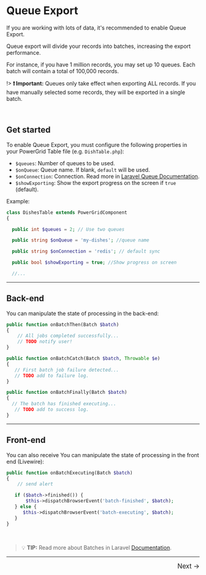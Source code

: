 # Queue Export

If you are working with lots of data, it's recommended to enable Queue Export.

Queue export will divide your records into batches, increasing the export performance.

For instance, if you have 1 million records, you may set up 10 queues. Each batch will contain a total of 100,000 records.

!> **❗ Important:** Queues only take effect when exporting ALL records. If you have manually selected some records, they will be exported in a single batch.

<br/>

## Get started

To enable Queue Export, you must configure the following properties in your PowerGrid Table file (e.g. `DishTable.php`):

- `$queues`: Number of queues to be used.
- `$onQueue`: Queue name. If blank, `default` will be used.
- `$onConnection`: Connection. Read more in [Laravel Queue Documentation](https://laravel.com/docs/8.x/queues#connections-vs-queues).
- `$showExporting`: Show the export progress on the screen if `true` (default).

Example:

```php
class DishesTable extends PowerGridComponent
{

  public int $queues = 2; // Use two queues

  public string $onQueue = 'my-dishes'; //queue name

  public string $onConnection = 'redis'; // default sync

  public bool $showExporting = true; //Show progress on screen

  //...
```

---

## Back-end

You can manipulate the state of processing in the back-end:

```php
public function onBatchThen(Batch $batch)
{
    // All jobs completed successfully...
    // TODO notify user!
}

public function onBatchCatch(Batch $batch, Throwable $e)
{
   // First batch job failure detected...
   // TODO add to failure log.
}

public function onBatchFinally(Batch $batch)
{
  // The batch has finished executing...  
   // TODO add to success log.
}
```

---

## Front-end

You can also receive You can manipulate the state of processing in the front end (Livewire):

```php
public function onBatchExecuting(Batch $batch)
{
    // send alert

   if ($batch->finished()) {
       $this->dispatchBrowserEvent('batch-finished', $batch);
   } else {
      $this->dispatchBrowserEvent('batch-executing', $batch);
   }   
}
```

<br/>

> 💡 **TIP:**  Read more about Batches in Laravel [Documentation](https://laravel.com/docs/8.x/queues#inspecting-batches).

<hr/>
<footer style="float: right; font-size: larger">
    <span><a style="text-decoration: none;" href="#/table/component-settings?id=component-settings">Next →</a></span>
</footer>
